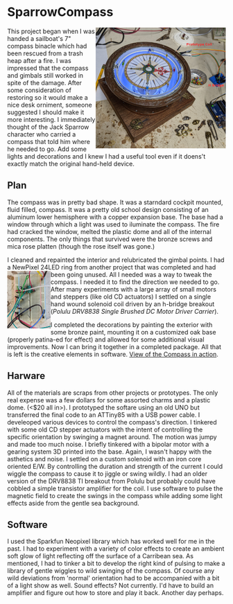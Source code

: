 # SparrowCompass
<img src="Photos/PXL_20201016_020629651.jpg" align="right" width="300px"/>

This project began when I was handed a sailboat's 7" compass binacle which had been rescued from a trash heap after a fire. I was impressed that the compass and gimbals still worked in spite of the damage. After some consideration of restoring so it would make a nice desk orniment, someone suggested I should make it more interesting.  I immediately thought of the Jack Sparrow character who carried a compass that told him where he needed to go.  Add some lights and decorations and I knew I had a useful tool even if it doens't exactly match the original hand-held device.

## Plan
The compass was in pretty bad shape. It was a starndard cockpit mounted, fluid filled, compass. It was a pretty old school design consisting of an aluminum lower hemisphere with a copper expansion base. The base had a window through which a light was used to iluminate the compass. The fire had cracked the window, melted the plastic dome and all of the internal components. The only things that survived were the bronze screws and mica rose platten (though the rose itself was gone.)

I cleaned and repainted the interior and relubricated the gimbal points. I had a NewPixel 24LED ring from another project that was completed and had been going unused.  <img src="Photos/IMG_20200923_101219.jpg" align="left" width="100px"/>
All I needed was a way to tweak the compass. I needed it to find the direction we needed to go.  After many experiments with a large array of small motors and steppers (like old CD actuators) I settled on a single hand wound solenoid coil driven by an h-bridge breakout (*Polulu DRV8838 Single Brushed DC Motor Driver Carrier*).  

I completed the decorations by painting the exterior with some bronze paint, mounting it on a customized oak base (properly patina-ed for effect) and allowed for some additional visual improvements. Now I can bring it together in a completed package.  All that is left is the creative elements in software. [View of the Compass in action](https://www.youtube.com/watch?v=ZSw0zdNgRyQ).

## Harware
All of the materials are scraps from other projects or prototypes.  The only real expense was a few dollars for some assorted charms and a plastic dome. (<$20 all in>). I prototyped the softare using an old UNO but transferred the final code to an ATTiny85 with a USB power cable.  I develeoped various devices to control the compass's direction. I tinkered with some old CD stepper actuators with the intent of controlling the specific orientation by swinging a magnet around.  The motion was jumpy and made too much noise. I briefly tinkered with a bipolar motor with a gearing system 3D printed into the base. Again, I wasn't happy with the asthetics and noise.  I settled on a custom solenoid with an iron core oriented E/W. By controlling the duration and strength of the current I could wiggle the compass to cause it to jiggle or swing wildly. I had an older version of the DRV8838 TI breakout from Polulu but probably could have cobbled a simple transistor amplifier for the coil.  I use software to pulse the magnetic field to create the swings in the compass while adding some light effects aside from the gentle sea background.  


<!--video width="320" height="240" controls>
  <source src="https://www.youtube.com/embed/LiTZkOxYcNE" type="video/mp4">
Your browser does not support the video tag.
</video-->
<!--iframe width="789" height="730" src="https://www.youtube.com/embed/LiTZkOxYcNE" title="YouTube video player" frameborder="0" allow="accelerometer; autoplay; clipboard-write; encrypted-media; gyroscope; picture-in-picture" allowfullscreen></iframe-->

## Software
I used the Sparkfun Neopixel library which has worked well for me in the past. I had to experiment with a variety of color effects to create an ambient soft glow of light reflecting off the surface of a Carribean sea.  As mentioned, I had to tinker a bit to develop the right kind of pulsing to make a library of gentle wiggles to wild swinging of the compass. Of course any wild deviations from 'normal' orientation had to be accompanied with a bit of a light show as well.  Sound effects? Not currently. I'd have to build an amplifier and figure out how to store and play it back.  Another day perhaps.


